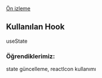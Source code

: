 [Ön izleme](image.png)

## Kullanılan Hook
 useState 

### Öğrendiklerimiz:
state güncelleme, reactIcon kullanımı
